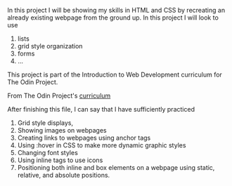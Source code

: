 In this project I will be showing my skills in HTML and CSS by recreating an already existing webpage from the ground up. In this project I will look to use
1. lists
2. grid style organization
3. forms
4. ...

This project is part of the Introduction to Web Development curriculum for The Odin Project.

From The Odin Project's [curriculum](http://www.theodinproject.com/courses/web-development-101/lessons/html-css)

After finishing this file, I can say that I have sufficiently practiced
1.  Grid style displays,
2.  Showing images on webpages
3.  Creating links to webpages using anchor tags
4.  Using :hover in CSS to make more dynamic graphic styles
5.  Changing font styles
6.  Using inline tags to use icons
7.  Positioning both inline and box elements on a webpage using static, relative, and absolute positions.


